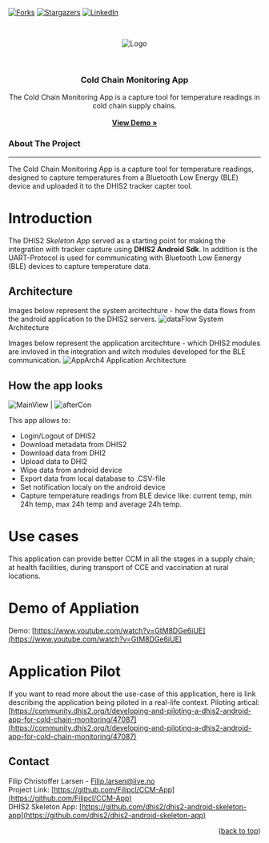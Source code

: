 <div id="top"></div>

[![Forks][forks-shield]][forks-url]
[![Stargazers][stars-shield]][stars-url]
[![LinkedIn][linkedin-shield]][linkedin-url]

<!-- PROJECT LOGO -->
<br />
<div align="center">
 
 ![Logo][skeletonLogo]
 
  <br />
  <h3 align="center">Cold Chain Monitoring App</h3>

  <p align="center">
    The Cold Chain Monitoring App is a capture tool for temperature readings in cold chain supply chains.
    <br />
    <br />
    <a href="https://player.vimeo.com/video/649687929?h=ad4e689fd3"><strong>View Demo »</strong></a>
    <br />
  </p>
</div>




### About The Project
---
The Cold Chain Monitoring App is a capture tool for temperature readings, designed to capture temperatures from a Bluetooth Low Energy (BLE) device and uploaded it to the DHIS2 tracker capter tool.
 
# Introduction
The DHIS2 *Skeleton App* served as a starting point for making the integration with tracker capture using **DHIS2 Android Sdk**. In addition is the UART-Protocol is used for communicating with Bluetooth Low Eenergy (BLE) devices to capture temperature data. 


## Architecture
Images below represent the system arcitechture - how the data flows from the android application to the DHIS2 servers.
![dataFlow](https://user-images.githubusercontent.com/32879828/168015868-2fdeab7f-8439-4c34-93c9-867013234aea.jpg)
System Architecture


Images below represent the application arcitechture - which DHIS2 modules are invloved in the integration and witch modules developed for the BLE communication.
![AppArch4](https://user-images.githubusercontent.com/32879828/168015524-d7f2c725-6d76-4848-bec3-0ab1ae2babb5.jpg)
Application Architecture



## How the app looks


![MainView](https://user-images.githubusercontent.com/32879828/168016493-58468ca6-4a1a-41d8-bae9-35bfd5fdd06a.jpg)  | ![afterCon](https://user-images.githubusercontent.com/32879828/168016540-36265e2c-47ae-4774-8411-5a9d4bfc7234.jpg)


This app allows to: 

* Login/Logout of DHIS2
* Download metadata from DHIS2
* Download data from DHI2
* Upload data to DHI2
* Wipe data from android device
* Export data from local database to .CSV-file
* Set notification localy on the android device
* Capture temperature readings from BLE device like: current temp, min 24h temp, max 24h temp and average 24h temp.



# Use cases
This application can provide better CCM in all the stages in a supply chain; at health facilities, during transport of CCE and vaccination at rural locations. 
 

# Demo of Appliation
Demo: [https://www.youtube.com/watch?v=GtM8DGe6iUE](https://www.youtube.com/watch?v=GtM8DGe6iUE)

# Application Pilot
If you want to read more about the use-case of this application, here is link describing the application being piloted in a real-life context.
Piloting artical: [https://community.dhis2.org/t/developing-and-piloting-a-dhis2-android-app-for-cold-chain-monitoring/47087](https://community.dhis2.org/t/developing-and-piloting-a-dhis2-android-app-for-cold-chain-monitoring/47087)
 
<!-- CONTACT -->
## Contact
Filip Christoffer Larsen -  Filip.larsen@live.no
<br />
Project Link: [https://github.com/Filipcl/CCM-App](https://github.com/Filipcl/CCM-App)
<br />
DHIS2 Skeleton App: [https://github.com/dhis2/dhis2-android-skeleton-app](https://github.com/dhis2/dhis2-android-skeleton-app)

<p align="right">(<a href="#top">back to top</a>)</p>



<!-- MARKDOWN LINKS & IMAGES -->
<!-- https://www.markdownguide.org/basic-syntax/#reference-style-links -->
[forks-shield]: https://img.shields.io/github/forks/othneildrew/Best-README-Template.svg?style=for-the-badge
[forks-url]: https://github.com/Filipcl/CCM-App/network/members
[stars-shield]: https://img.shields.io/github/stars/othneildrew/Best-README-Template.svg?style=for-the-badge
[stars-url]: https://github.com/Filipcl/CCM-App/stargazers
[linkedin-shield]: https://img.shields.io/badge/-LinkedIn-black.svg?style=for-the-badge&logo=linkedin&colorB=555
[linkedin-url]: https://www.linkedin.com/in/filipcl/
[skeletonLogo]: https://github.com/dhis2/dhis2-android-skeleton-app/blob/master/assets/logo-launcher.png?raw=true "Skeleton logo screenshot"
[skeletonAppScreenshots]: https://github.com/dhis2/dhis2-android-skeleton-app/blob/master/assets/skeleton-app-screenshots.jpg?raw=true "Skeleton app screenshots"
[useCasesScreenshots]: https://github.com/dhis2/dhis2-android-skeleton-app/blob/master/assets/use-cases-skeleton-app-screenshots.jpg?raw=true "Use cases skeleton app screenshots"



